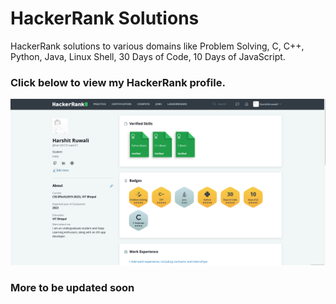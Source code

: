 # HackerRank Solutions
HackerRank solutions to various domains like Problem Solving, C, C++, Python, Java, Linux Shell, 30 Days of Code, 10 Days of JavaScript.

### Click below to view my HackerRank profile.

<p align="center"> 
  <kbd>
      <a href="https://www.hackerrank.com/harshitruwali/" target="_blank">
        <img src="profile.png"></img>
    </a>
  </kbd>
</p>

### More to be updated soon

